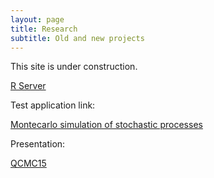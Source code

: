 ```yaml
---
layout: page
title: Research
subtitle: Old and new projects
---
```


This site is under construction.

[R Server](http://52.24.173.190:8787/auth-sign-in)

Test application link:

[Montecarlo simulation of stochastic processes](http://52.24.173.190:3838/probProcesses/)

Presentation:

[QCMC15](http://52.24.173.190:3838/QCMC15)


